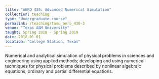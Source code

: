 ```yaml
---
title: "AERO 430: Advanced Numerical Simulation"
collection: teaching
type: "Undergraduate course"
permalink: /teaching/tamu_aero_430-3
venue: "Texas A&M University"
taught: Spring 2018 - Spring 2019
date: 2018-01-01
location: "College Station, Texas"
---
```


Numerical and analytical simulation of physical problems in sciences and engineering using applied methods; developing and using numerical techniques for physical problems described by nonlinear algebraic equations, ordinary and partial differential equations.